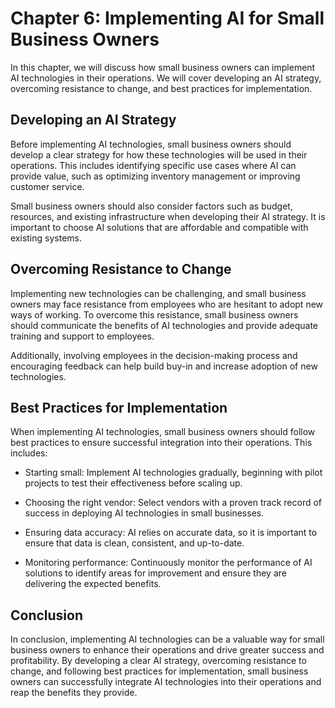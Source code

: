 Chapter 6: Implementing AI for Small Business Owners
====================================================

In this chapter, we will discuss how small business owners can implement AI technologies in their operations. We will cover developing an AI strategy, overcoming resistance to change, and best practices for implementation.

Developing an AI Strategy
-------------------------

Before implementing AI technologies, small business owners should develop a clear strategy for how these technologies will be used in their operations. This includes identifying specific use cases where AI can provide value, such as optimizing inventory management or improving customer service.

Small business owners should also consider factors such as budget, resources, and existing infrastructure when developing their AI strategy. It is important to choose AI solutions that are affordable and compatible with existing systems.

Overcoming Resistance to Change
-------------------------------

Implementing new technologies can be challenging, and small business owners may face resistance from employees who are hesitant to adopt new ways of working. To overcome this resistance, small business owners should communicate the benefits of AI technologies and provide adequate training and support to employees.

Additionally, involving employees in the decision-making process and encouraging feedback can help build buy-in and increase adoption of new technologies.

Best Practices for Implementation
---------------------------------

When implementing AI technologies, small business owners should follow best practices to ensure successful integration into their operations. This includes:

* Starting small: Implement AI technologies gradually, beginning with pilot projects to test their effectiveness before scaling up.

* Choosing the right vendor: Select vendors with a proven track record of success in deploying AI technologies in small businesses.

* Ensuring data accuracy: AI relies on accurate data, so it is important to ensure that data is clean, consistent, and up-to-date.

* Monitoring performance: Continuously monitor the performance of AI solutions to identify areas for improvement and ensure they are delivering the expected benefits.

Conclusion
----------

In conclusion, implementing AI technologies can be a valuable way for small business owners to enhance their operations and drive greater success and profitability. By developing a clear AI strategy, overcoming resistance to change, and following best practices for implementation, small business owners can successfully integrate AI technologies into their operations and reap the benefits they provide.

